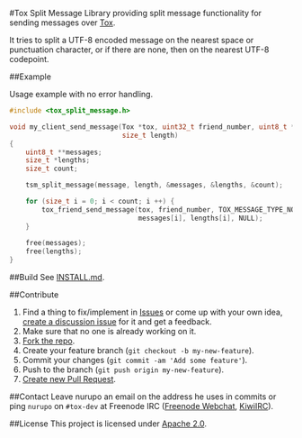#Tox Split Message
Library providing split message functionality for sending messages over [Tox](https://tox.chat/).

It tries to split a UTF-8 encoded message on the nearest space or punctuation character, or if there are none, then on the nearest UTF-8 codepoint.

##Example

Usage example with no error handling.

```C
#include <tox_split_message.h>

void my_client_send_message(Tox *tox, uint32_t friend_number, uint8_t *message,
                            size_t length)
{
    uint8_t **messages;
    size_t *lengths;
    size_t count;

    tsm_split_message(message, length, &messages, &lengths, &count);

    for (size_t i = 0; i < count; i ++) {
        tox_friend_send_message(tox, friend_number, TOX_MESSAGE_TYPE_NORMAL,
                                messages[i], lengths[i], NULL);
    }
    
    free(messages);
    free(lengths);
}
```

##Build
See [INSTALL.md](INSTALL.md).

##Contribute
1. Find a thing to fix/implement in [Issues](issues?direction=desc&sort=created&state=open) or come up with your own idea, [create a discussion issue](issues/new) for it and get a feedback.
2. Make sure that no one is already working on it.
3. [Fork the repo](https://help.github.com/articles/fork-a-repo).
4. Create your feature branch (`git checkout -b my-new-feature`).
5. Commit your changes (`git commit -am 'Add some feature'`).
6. Push to the branch (`git push origin my-new-feature`).
7. [Create new Pull Request](https://help.github.com/articles/using-pull-requests).

##Contact
Leave nurupo an email on the address he uses in commits or ping `nurupo` on `#tox-dev` at Freenode IRC ([Freenode Webchat](https://webchat.freenode.net/?channels=#tox-dev), [KiwiIRC](https://kiwiirc.com/client/chat.freenode.net/?theme=basic#tox-dev)).

##License
This project is licensed under [Apache 2.0](LICENSE).
